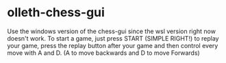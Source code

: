 # olleth-chess-gui
Use the windows version of the chess-gui since the wsl version right now doesn't work.
To start a game, just press START (SIMPLE RIGHT!)
to replay your game, press the replay button after your game and then control every move with A and D. (A to move backwards and D to move Forwards)
